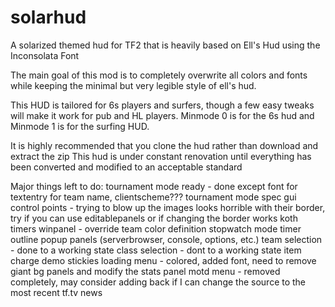 solarhud
==========

A solarized themed hud for TF2 that is heavily based on Ell's Hud using the Inconsolata Font

The main goal of this mod is to completely overwrite all colors and fonts
   while keeping the minimal but very legible style of ell's hud.

This HUD is tailored for 6s players and surfers, though a few easy tweaks will make it work for pub and HL players.  Minmode 0 is for the 6s hud and Minmode 1 is for the surfing HUD.  

It is highly recommended that you clone the hud rather than download and extract the zip
   This hud is under constant renovation until everything has been converted
   and modified to an acceptable standard

Major things left to do:
   tournament mode ready - done except font for textentry for team name, clientscheme???
   tournament mode spec gui
   control points - trying to blow up the images looks horrible with their border, try if you can use editablepanels or if changing the border works
   koth timers
   winpanel - override team color definition
   stopwatch mode timer
   outline popup panels (serverbrowser, console, options, etc.)
   team selection - done to a working state
   class selection - dont to a working state
   item charge
   demo stickies
   loading menu - colored, added font, need to remove giant bg panels and modify the stats panel
   motd menu - removed completely, may consider adding back if I can change the source to the most recent tf.tv news
